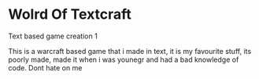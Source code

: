 # Wolrd Of Textcraft
 Text based game creation 1

This is a warcraft based game that i made in text, it is my favourite stuff, its poorly made, made it when i was younegr and had 
a bad knowledge of code. Dont hate on me 